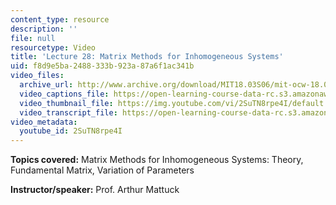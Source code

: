```yaml
---
content_type: resource
description: ''
file: null
resourcetype: Video
title: 'Lecture 28: Matrix Methods for Inhomogeneous Systems'
uid: f8d9e5ba-2488-333b-923a-87a6f1ac341b
video_files:
  archive_url: http://www.archive.org/download/MIT18.03S06/mit-ocw-18.03-lec28-25apr2003-220k.mp4
  video_captions_file: https://open-learning-course-data-rc.s3.amazonaws.com/18-03-differential-equations-spring-2010/a353bc868b1050f6b304557086c9e9bf_2SuTN8rpe4I.vtt
  video_thumbnail_file: https://img.youtube.com/vi/2SuTN8rpe4I/default.jpg
  video_transcript_file: https://open-learning-course-data-rc.s3.amazonaws.com/18-03-differential-equations-spring-2010/2369b04a6e868df2f41f33d72345a9aa_2SuTN8rpe4I.pdf
video_metadata:
  youtube_id: 2SuTN8rpe4I
---
```


**Topics covered:** Matrix Methods for Inhomogeneous Systems: Theory, Fundamental Matrix, Variation of Parameters

**Instructor/speaker:** Prof. Arthur Mattuck